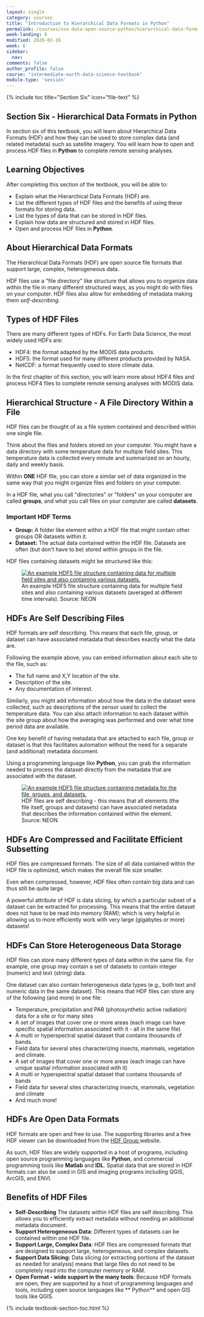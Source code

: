 ```yaml
---
layout: single
category: courses
title: "Introduction to Hierarchical Data Formats in Python"
permalink: /courses/use-data-open-source-python/hierarchical-data-formats-hdf/
week-landing: 6
modified: 2020-03-16
week: 6
sidebar:
  nav:
comments: false
author_profile: false
course: "intermediate-earth-data-science-textbook"
module-type: 'session'
---
```


{% include toc title="Section Six" icon="file-text" %}

<div class="notice--info" markdown="1">

## <i class="fa fa-ship" aria-hidden="true"></i> Section Six - Hierarchical Data Formats in Python

In section six of this textbook, you will learn about Hierarchical Data Formats (HDF) and how they can be used to store complex data (and related metadata) such as satellite imagery. You will learn how to open and process HDF files in **Python** to complete remote sensing analyses.


## <i class="fa fa-graduation-cap" aria-hidden="true"></i> Learning Objectives

After completing this section of the textbook, you will be able to:

* Explain what the Hierarchical Data Formats (HDF) are.
* List the different types of HDF files and the benefits of using these formats for storing data.
* List the types of data that can be stored in HDF files.
* Explain how data are structured and stored in HDF files.
* Open and process HDF files in **Python**.

</div>


## About Hierarchical Data Formats

The Hierarchical Data Formats (HDF) are open source file formats that support large, complex, heterogeneous data.

HDF files use a "file directory" like structure that allows you to organize data within the file in many different structured ways, as you might do with files on your computer. HDF files also allow for embedding of metadata making them *self-describing*.


## Types of HDF Files

There are many different types of HDFs. For Earth Data Science, the most widely used HDFs are:
* HDF4: the format adapted by the MODIS data products.
* HDF5: the format used for many different products provided by NASA.
* NetCDF: a format frequently used to store climate data.

In the first chapter of this section, you will learn more about HDF4 files and process HDF4 files to complete remote sensing analyses with MODIS data. 


## Hierarchical Structure - A File Directory Within a File

HDF files can be thought of as a file system contained and described within one single file. 

Think about the files and folders stored on your computer. You might have a data directory with some temperature data for multiple field sites. This temperature data is collected every minute and summarized on an hourly, daily and weekly basis. 

Within **ONE** HDF file, you can store a similar set of data organized in the same way that you might organize files and folders on your computer. 

In a HDF file, what you call "directories" or "folders" on your computer are called **groups**, and what you call files on your computer are called **datasets**. 


### Important HDF Terms

* **Group:** A folder like element within a HDF file that might contain other groups OR datasets within it.
* **Dataset:** The actual data contained within the HDF file. Datasets are often (but don't have to be) stored within groups in the file.

HDF files containing datasets might be structured like this:  

<figure>
 <a href="{{ site.url }}/images/earth-analytics/hierarchical-data-formats/hdf5-example-data-structure.jpg">
 <img src="{{ site.url }}/images/earth-analytics/hierarchical-data-formats/hdf5-example-data-structure.jpg" alt = "An example HDF5 file structure containing data for multiple field sites and also containing various datasets."></a>
 <figcaption> An example HDF5 file structure containing data for multiple field sites and also containing various datasets (averaged at different time intervals). Source: NEON
 </figcaption>
</figure>

## HDFs Are Self Describing Files

HDF formats are self describing. This means that each file, group, or dataset can have associated metadata that describes exactly what the data are. 

Following the example above, you can embed information about each site to the file, such as:

* The full name and X,Y location of the site.
* Description of the site.
* Any documentation of interest.

Similarly, you might add information about how the data in the dataset were collected, such as descriptions of the sensor used to collect the temperature data. You can also attach information to each dataset within the site group about how the averaging was performed and over what time period data are available. 

One key benefit of having metadata that are attached to each file, group or dataset is that this facilitates automation without the need for a separate (and additional) metadata document. 

Using a programming language like **Python**, you can grab the information needed to process the dataset directly from the metadata that are associated with the dataset.


<figure>
 <a href="{{ site.url }}/images/earth-analytics/hierarchical-data-formats/hdf5-example-data-structure-with-metadata.jpg">
 <img src="{{ site.url }}/images/earth-analytics/hierarchical-data-formats/hdf5-example-data-structure-with-metadata.jpg" alt = "An example HDF5 file structure containing metadata for the file, groups, and datasets."></a>
 <figcaption> HDF files are self describing - this means that all elements (the file itself, groups and datasets) can have associated metadata that describes the information contained within the element. Source: NEON
 </figcaption>
</figure>



## HDFs Are Compressed and Facilitate Efficient Subsetting

HDF files are compressed formats. The size of all data contained within the HDF file is optimized, which makes the overall file size smaller. 

Even when compressed, however, HDF files often contain big data and can thus still be quite large. 

A powerful attribute of HDF is data slicing, by which a particular subset of a dataset can be extracted for processing. This means that the entire dataset does not have to be read into memory (RAM); which is very helpful in allowing us to more efficiently work with very large (gigabytes or more) datasets! 


## HDFs Can Store Heterogeneous Data Storage

HDF files can store many different types of data within in the same file. For example, one group may contain a set of datasets to contain integer (numeric) and text (string) data. 

One dataset can also contain heterogeneous data types (e.g., both text and numeric data in the same dataset). This means that HDF files can store any of the following (and more) in one file:

* Temperature, precipitation and PAR (photosynthetic active radiation) data for a site or for many sites 
* A set of images that cover one or more areas (each image can have specific spatial information associated with it - all in the same file)
* A multi or hyperspectral spatial dataset that contains thousands of bands.
* Field data for several sites characterizing insects, mammals, vegetation and climate.
* A set of images that cover one or more areas (each image can have unique spatial information associated with it)
* A multi or hyperspectral spatial dataset that contains thousands of bands
* Field data for several sites characterizing insects, mammals, vegetation and climate
* And much more!


## HDFs Are Open Data Formats

HDF formats are open and free to use. The supporting libraries and a free HDF viewer can be downloaded from the <a href="https://www.hdfgroup.org/downloads/" target="_blank">HDF Group </a> website.

As such, HDF files are widely supported in a host of programs, including open source programming languages like **Python**, and commercial programming tools like **Matlab** and **IDL**. Spatial data that are stored in HDF formats can also be used in GIS and imaging programs including QGIS, ArcGIS, and ENVI.


## Benefits of HDF Files 

* **Self-Describing** The datasets within HDF files are self describing. This allows you to efficiently extract metadata without needing an additional metadata document.
* **Support Heterogeneous Data**: Different types of datasets can be contained within one HDF file. 
* **Support Large, Complex Data**: HDF files are compressed formats that are designed to support large, heterogeneous, and complex datasets. 
* **Support Data Slicing:** Data slicing (or extracting portions of the dataset as needed for analysis) means that large files do not need to be completely read into the computer memory or RAM.
* **Open Format -  wide support in the many tools**: Because HDF formats are open, they are supported by a host of programming languages and tools, including open source languages like ** Python** and open GIS tools like QGIS.

{% include textbook-section-toc.html %}
